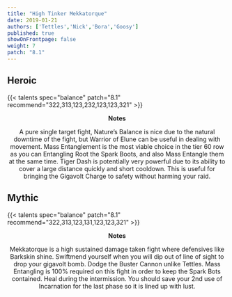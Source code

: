 ```yaml
---
title: "High Tinker Mekkatorque"
date: 2019-01-21
authors: ['Tettles','Nick','Bora','Goosy']
published: true
showOnFrontpage: false
weight: 7
patch: "8.1"
---
```


## Heroic
{{< talents spec="balance" patch="8.1" recommend="322,313,123,232,123,123,321" >}}
<center>
<b>Notes</b>

A pure single target fight, Nature’s Balance is nice due to the natural downtime of the fight, but Warrior of Elune can be useful in dealing with movement. Mass Entanglement is the most viable choice in the tier 60 row as you can Entangling Root the Spark Boots, and also Mass Entangle them at the same time. Tiger Dash is potentially very powerful due to its ability to cover a large distance quickly and short cooldown. This is useful for bringing the Gigavolt Charge to safety without harming your raid.

</center>


## Mythic
{{< talents spec="balance" patch="8.1" recommend="322,313,123,131,123,123,321" >}}
<center>
<b>Notes</b>

Mekkatorque is a high sustained damage taken fight where defensives like Barkskin shine. Swiftmend yourself when you will dip out of line of sight to drop your gigavolt bomb. Dodge the Buster Cannon unlike Tettles. Mass Entangling is 100% required on this fight in order to keep the Spark Bots contained. Heal during the intermission. You should save your 2nd use of Incarnation for the last phase so it is lined up with lust.

</center>
